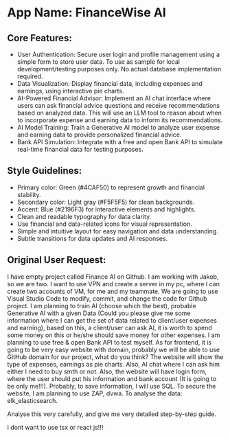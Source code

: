 # **App Name**: FinanceWise AI

## Core Features:

- User Authentication: Secure user login and profile management using a simple form to store user data. To use as sample for local development/testing purposes only. No actual database implementation required.
- Data Visualization: Display financial data, including expenses and earnings, using interactive pie charts.
- AI-Powered Financial Advisor: Implement an AI chat interface where users can ask financial advice questions and receive recommendations based on analyzed data. This will use an LLM tool to reason about when to incorporate expense and earning data to inform its recommendations.
- AI Model Training: Train a Generative AI model to analyze user expense and earning data to provide personalized financial advice.
- Bank API Simulation: Integrate with a free and open Bank API to simulate real-time financial data for testing purposes.

## Style Guidelines:

- Primary color: Green (#4CAF50) to represent growth and financial stability.
- Secondary color: Light gray (#F5F5F5) for clean backgrounds.
- Accent: Blue (#2196F3) for interactive elements and highlights.
- Clean and readable typography for data clarity.
- Use financial and data-related icons for visual representation.
- Simple and intuitive layout for easy navigation and data understanding.
- Subtle transitions for data updates and AI responses.

## Original User Request:
I have empty project called Finance AI on Github. I am working with Jakob, so we are two.
I want to use VPN and create a server in my pc, where I can create two accounts of VM, for me and my teammate. 
We are going to use Visual Studio Code to modify, commit, and change the code for Github project.
I am planning to train AI (choose which the best), probable Generative AI with a given Data (Could you please give me some information where I can get the set of data related to client/user expenses and earning), based on this, a client/user can ask AI, it is worth to spend some money on this or he/she should save money for other expenses.
I am planning to use free & open Bank API to test myself. 
As for frontend, it is going to be very easy website with domain, probably we will be able to use GitHub domain for our project, what do you think?
The website will show the type of expenses, earnings as pie charts. Also, AI chat where I can ask him either I need to buy smth or not. 
Also, the website will have login form, where the user should put his information and bank account (It is going to be only me!!!). 
Probably, to save information, I will use SQL.
To secure the website, I am planning to use ZAP, dvwa.
To analyse the data: elk_elasticsearch.

Analyse this very carefully, and give me very detailed step-by-step guide. 

I dont want to use tsx or react js!!!
  